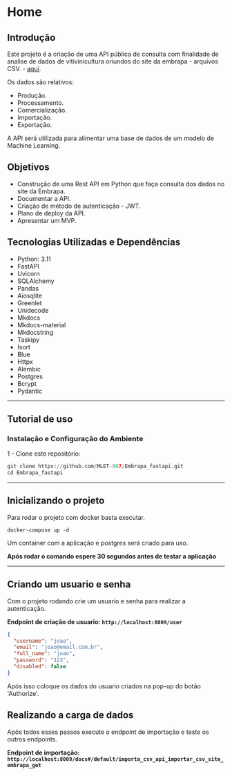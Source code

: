 # Home

## Introdução

Este projeto é a criação de uma API pública de consulta com finalidade de analise de dados de vitivinicultura oriundos do site da embrapa - arquivos CSV. - [aqui](http://vitibrasil.cnpuv.embrapa.br/index.php?opcao=opt_01).

Os dados são relativos:

- Produção.
- Processamento.
- Comercialização.
- Importação.
- Exportação.

A API será utilizada para alimentar uma base de dados de um modelo de Machine Learning.

## Objetivos

- Construção de  uma Rest API em Python que faça consulta dos dados no site da Embrapa.
- Documentar a API.
- Criação de método de autenticação  - JWT.
- Plano de deploy da API.
- Apresentar um MVP.

## Tecnologias Utilizadas e Dependências

- Python: 3.11
- FastAPI
- Uvicorn
- SQLAlchemy
- Pandas
- Aiosqlite
- Greenlet
- Unidecode
- Mkdocs
- Mkdocs-material
- Mkdocstring
- Taskipy
- Isort
- Blue
- Httpx
- Alembic
- Postgres
- Bcrypt
- Pydantic

---

## Tutorial de uso

### Instalação e Configuração do Ambiente

1 - Clone este repositório:

```py
git clone https://github.com/MLET-007/Embrapa_fastapi.git
cd Embrapa_fastapi
```

---

## Inicializando o projeto

Para rodar o projeto com docker basta executar.
```
docker-compose up -d 
``` 
Um container com a aplicação e postgres será criado para uso.

**Após rodar o comando espere 30 segundos antes de testar a aplicação**

---

## Criando um usuario e senha

Com o projeto rodando crie um usuario e senha para realizar a autenticação.

**Endpoint de criação de usuario: `http://localhost:8009/user`**

```json
{
  "username": "joao",
  "email": "joao@email.com.br",
  "full_name": "joao",
  "password": "123",
  "disabled": false
}
```

Após isso coloque os dados do usuario criados na pop-up do botão 'Authorize'.

## Realizando a carga de dados

Após todos esses passos execute o endpoint de importação e teste os outros endpoints.

**Endpoint de importação: `http://localhost:8009/docs#/default/importa_csv_api_importar_csv_site_embrapa_get`**